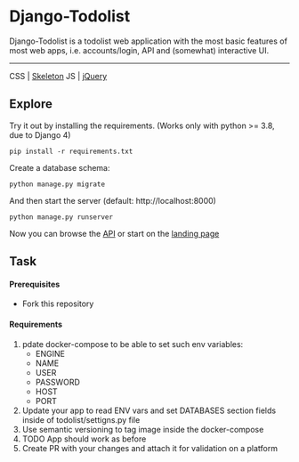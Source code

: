 # Django-Todolist

Django-Todolist is a todolist web application with the most basic features of most web apps, i.e. accounts/login, API and (somewhat) interactive UI.

---
CSS | [Skeleton](http://getskeleton.com/)
JS  | [jQuery](https://jquery.com/)

## Explore
Try it out by installing the requirements. (Works only with python >= 3.8, due to Django 4)

    pip install -r requirements.txt

Create a database schema:

    python manage.py migrate

And then start the server (default: http://localhost:8000)

    python manage.py runserver


Now you can browse the [API](http://localhost:8000/api/)
or start on the [landing page](http://localhost:8000/)

## Task
#### Prerequisites
- Fork this repository

#### Requirements
1. pdate docker-compose to be able to set such env variables:
    - ENGINE
    - NAME
    - USER
    - PASSWORD
    - HOST
    - PORT
2. Update your app to read ENV vars and set DATABASES section fields inside of todolist/settigns.py file
3. Use semantic versioning to tag image inside the docker-compose
4. TODO App should work as before
5. Create PR with your changes and attach it for validation on a platform










